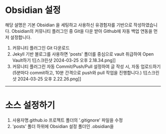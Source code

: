 # Obsidian 설정

해당 설명은 기본 Obsidian 을 세팅하고 사용하신 유경험자를 기반으로 작성하였습니다.
Obsidian의 커뮤니티 플러그인 중 Git을 다운 받아 Github에 자동 백업 연동을 먼저 설정합니다.

1. 커뮤니티 플러그인 Git 다운로드
2. Jekyll 기반 블로그를 사용하면 'posts' 폴더를 중심으로 vault 취급하여 Open Vault하기
   ![[스크린샷 2024-03-25 오후 2.18.34.png]]
3. 커뮤니티 플러그린 자동 Commit/Push/Pull 설정하여 글 작성 시, 자동 업로드하기(5분마다 commit하고, 10분 간격으로 push와 pull 작업을 진행합니다.)
   ![[스크린샷 2024-03-25 오후 2.22.26.png]]

---

# 소스 설정하기

1. 사용자명.github.io 프로젝트 폴더의 '.gitignore' 파일을 수정
2. 'posts' 폴더 하위에 Obsidian 설정 폴더인 .obsidian을 